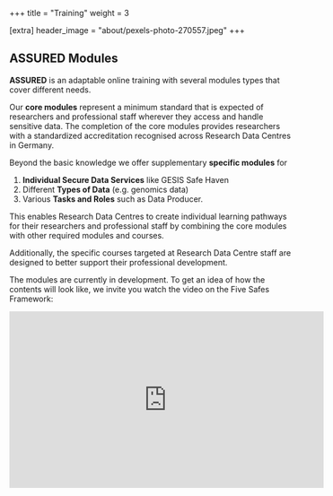 +++
title = "Training"
weight = 3

[extra]
header_image = "about/pexels-photo-270557.jpeg"
+++

## ASSURED Modules 

**ASSURED** is an adaptable online training with several modules types that cover different needs.

Our **core modules** represent a minimum standard that is expected of researchers and professional staff wherever they access and handle sensitive data. The completion of the core modules provides researchers with a standardized accreditation recognised across Research Data Centres in Germany. 

Beyond the basic knowledge we offer supplementary **specific modules** for
1. **Individual Secure Data Services** like GESIS Safe Haven
2. Different **Types of Data** (e.g. genomics data)
3. Various **Tasks and Roles** such as Data Producer.

This enables Research Data Centres to create individual learning pathways for their researchers and professional staff by combining the core modules with other required modules and courses. 

Additionally, the specific courses targeted at Research Data Centre staff are designed to better support their professional development.


The modules are currently in development. To get an idea of how the contents will look like, we invite you watch the video on the Five Safes Framework:

<div align="center">
  <iframe width="560" height="315" src="https://www.youtube.com/embed/8D8ib1EWKYw?si=3pajcGp-JOlRLdCQ" title="YouTube video player" frameborder="0" allow="accelerometer; autoplay; clipboard-write; encrypted-media; gyroscope; picture-in-picture; web-share" referrerpolicy="strict-origin-when-cross-origin" allowfullscreen></iframe>
</div>

